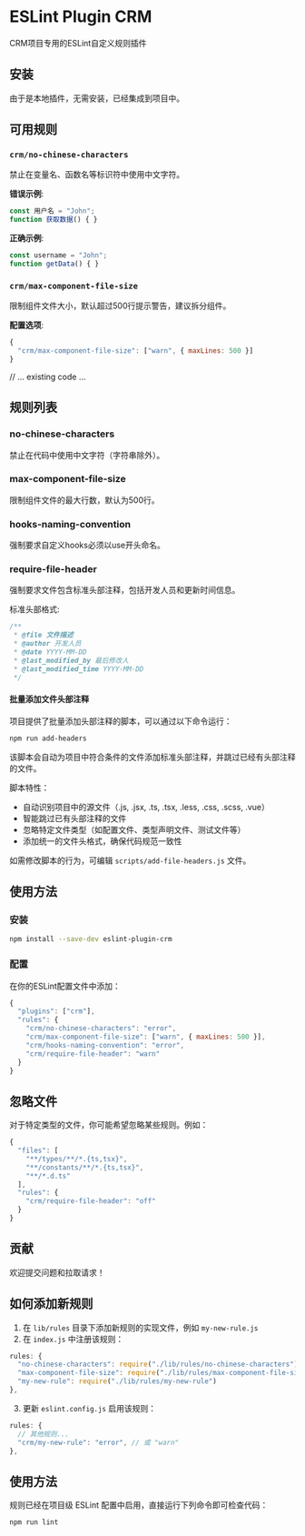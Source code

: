 # ESLint Plugin CRM

CRM项目专用的ESLint自定义规则插件

## 安装

由于是本地插件，无需安装，已经集成到项目中。

## 可用规则

### `crm/no-chinese-characters`

禁止在变量名、函数名等标识符中使用中文字符。

**错误示例**:

```js
const 用户名 = "John";
function 获取数据() { }
```

**正确示例**:

```js
const username = "John";
function getData() { }
```

### `crm/max-component-file-size`

限制组件文件大小，默认超过500行提示警告，建议拆分组件。

**配置选项**:

```js
{
  "crm/max-component-file-size": ["warn", { maxLines: 500 }]
}
```
// ... existing code ...

## 规则列表

### no-chinese-characters

禁止在代码中使用中文字符（字符串除外）。

### max-component-file-size

限制组件文件的最大行数，默认为500行。

### hooks-naming-convention

强制要求自定义hooks必须以use开头命名。

### require-file-header

强制要求文件包含标准头部注释，包括开发人员和更新时间信息。

标准头部格式:
```js
/**
 * @file 文件描述
 * @author 开发人员
 * @date YYYY-MM-DD
 * @last_modified_by 最后修改人
 * @last_modified_time YYYY-MM-DD
 */
```

#### 批量添加文件头部注释

项目提供了批量添加头部注释的脚本，可以通过以下命令运行：

```bash
npm run add-headers
```

该脚本会自动为项目中符合条件的文件添加标准头部注释，并跳过已经有头部注释的文件。

脚本特性：
- 自动识别项目中的源文件（.js, .jsx, .ts, .tsx, .less, .css, .scss, .vue）
- 智能跳过已有头部注释的文件
- 忽略特定文件类型（如配置文件、类型声明文件、测试文件等）
- 添加统一的文件头格式，确保代码规范一致性

如需修改脚本的行为，可编辑 `scripts/add-file-headers.js` 文件。

## 使用方法

### 安装

```bash
npm install --save-dev eslint-plugin-crm
```

### 配置

在你的ESLint配置文件中添加：

```js
{
  "plugins": ["crm"],
  "rules": {
    "crm/no-chinese-characters": "error",
    "crm/max-component-file-size": ["warn", { maxLines: 500 }],
    "crm/hooks-naming-convention": "error",
    "crm/require-file-header": "warn"
  }
}
```

## 忽略文件

对于特定类型的文件，你可能希望忽略某些规则。例如：

```js
{
  "files": [
    "**/types/**/*.{ts,tsx}",
    "**/constants/**/*.{ts,tsx}",
    "**/*.d.ts"
  ],
  "rules": {
    "crm/require-file-header": "off"
  }
}
```

## 贡献

欢迎提交问题和拉取请求！
## 如何添加新规则

1. 在 `lib/rules` 目录下添加新规则的实现文件，例如 `my-new-rule.js`
2. 在 `index.js` 中注册该规则：

```js
rules: {
  "no-chinese-characters": require("./lib/rules/no-chinese-characters"),
  "max-component-file-size": require("./lib/rules/max-component-file-size"),
  "my-new-rule": require("./lib/rules/my-new-rule")
},
```

3. 更新 `eslint.config.js` 启用该规则：

```js
rules: {
  // 其他规则...
  "crm/my-new-rule": "error", // 或 "warn"
},
```

## 使用方法

规则已经在项目级 ESLint 配置中启用，直接运行下列命令即可检查代码：

```bash
npm run lint
``` 